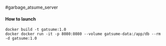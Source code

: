 #garbage_atsume_server

#### How to launch
```
docker build -t gatsume:1.0
docker docker run -it -p 8080:8080 --volume gatsume-data:/app/db --rm -d gatsume:1.0
```
